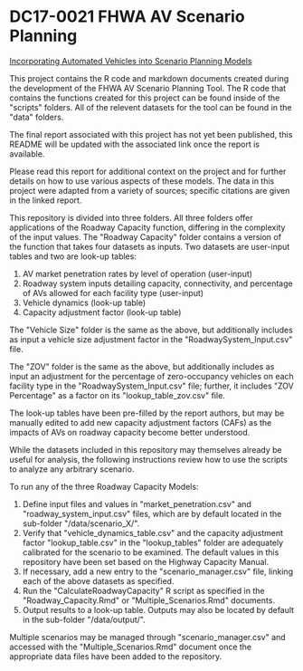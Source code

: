# DC17-0021 FHWA AV Scenario Planning

[Incorporating Automated Vehicles into Scenario Planning Models](https://rosap.ntl.bts.gov/view/dot/66970)

This project contains the R code and markdown documents created during the development of the FHWA AV Scenario Planning Tool.
The R code that contains the functions created for this project can be found inside of the "scripts" folders.  All of the relevent datasets for the tool can be found in the "data" folders.

The final report associated with this project has not yet been published, this README will be updated with the associated link once the report is available.

Please read this report for additional context on the project and for further details on how to use various aspects of these models. The data in this project were adapted from a variety of sources; specific citations are given in the linked report.

This repository is divided into three folders. All three folders offer applications of the Roadway Capacity function, differing in the complexity of the input values. The "Roadway Capacity" folder contains a version of the function that takes four datasets as inputs. Two datasets are user-input tables and two are look-up tables:
1. AV market penetration rates by level of operation (user-input)
2. Roadway system inputs detailing capacity, connectivity, and percentage of AVs allowed for each facility type (user-input)
3. Vehicle dynamics (look-up table)
4. Capacity adjustment factor (look-up table)

The "Vehicle Size" folder is the same as the above, but additionally includes as input a vehicle size adjustment factor in the "RoadwaySystem_Input.csv" file.

The "ZOV" folder is the same as the above, but additionally includes as input an adjustment for the percentage of zero-occupancy vehicles on each facility type in the "RoadwaySystem_Input.csv" file; further, it includes "ZOV Percentage" as a factor on its "lookup_table_zov.csv" file.

The look-up tables have been pre-filled by the report authors, but may be manually edited to add new capacity adjustment factors (CAFs) as the impacts of AVs on roadway capacity become better understood.

While the datasets included in this repository may themselves already be useful for analysis, the following instructions review how to use the scripts to analyze any arbitrary scenario.

To run any of the three Roadway Capacity Models:

1. Define input files and values in "market_penetration.csv" and "roadway_system_input.csv" files, which are by default located in the sub-folder "/data/scenario_X/".
2. Verify that "vehicle_dynamics_table.csv" and the capacity adjustment factor "lookup_table.csv" in the "lookup_tables" folder are adequately calibrated for the scenario to be examined. The default values in this repository have been set based on the Highway Capacity Manual.
3. If necessary, add a new entry to the "scenario_manager.csv" file, linking each of the above datasets as specified.
4. Run the "CalculateRoadwayCapacity" R script as specified in the "Roadway_Capacity.Rmd" or "Multiple_Scenarios.Rmd" documents.
5. Output results to a look-up table. Outputs may also be located by default in the sub-folder "/data/output/".

Multiple scenarios may be managed through "scenario_manager.csv" and accessed with the "Multiple_Scenarios.Rmd" document once the appropriate data files have been added to the repository.